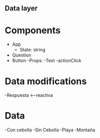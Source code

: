 ## Data layer

# Components

- App
  - State: string
- Question
- Button
  -Props:
  -Text
  -actionClick

# Data modifications

-Respuesta <--reactiva

# Data

-Con cebolla
-Sin Cebolla
-Playa
-Montaña
